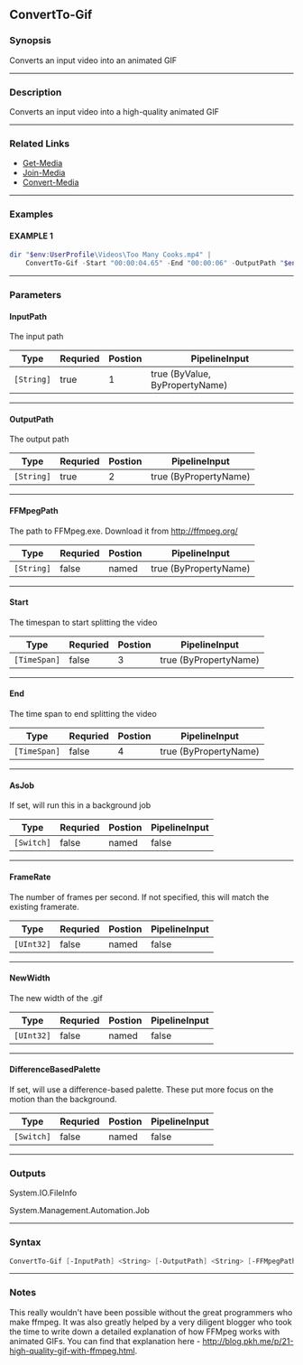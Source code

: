 
ConvertTo-Gif
-------------
### Synopsis
Converts an input video into an animated GIF

---
### Description

Converts an input video into a high-quality animated GIF

---
### Related Links
* [Get-Media](Get-Media.md)
* [Join-Media](Join-Media.md)
* [Convert-Media](Convert-Media.md)
---
### Examples
#### EXAMPLE 1
```PowerShell
dir "$env:UserProfile\Videos\Too Many Cooks.mp4" |
    ConvertTo-Gif -Start "00:00:04.65" -End "00:00:06" -OutputPath "$env:UserProfile\Videos\Too Many Cooks.gif"
```

---
### Parameters
#### **InputPath**

The input path



|Type          |Requried|Postion|PipelineInput                 |
|--------------|--------|-------|------------------------------|
|```[String]```|true    |1      |true (ByValue, ByPropertyName)|
---
#### **OutputPath**

The output path



|Type          |Requried|Postion|PipelineInput        |
|--------------|--------|-------|---------------------|
|```[String]```|true    |2      |true (ByPropertyName)|
---
#### **FFMpegPath**

The path to FFMpeg.exe.  Download it from http://ffmpeg.org/



|Type          |Requried|Postion|PipelineInput        |
|--------------|--------|-------|---------------------|
|```[String]```|false   |named  |true (ByPropertyName)|
---
#### **Start**

The timespan to start splitting the video



|Type            |Requried|Postion|PipelineInput        |
|----------------|--------|-------|---------------------|
|```[TimeSpan]```|false   |3      |true (ByPropertyName)|
---
#### **End**

The time span to end splitting the video



|Type            |Requried|Postion|PipelineInput        |
|----------------|--------|-------|---------------------|
|```[TimeSpan]```|false   |4      |true (ByPropertyName)|
---
#### **AsJob**

If set, will run this in a background job



|Type          |Requried|Postion|PipelineInput|
|--------------|--------|-------|-------------|
|```[Switch]```|false   |named  |false        |
---
#### **FrameRate**

The number of frames per second.  If not specified, this will match the existing framerate.



|Type          |Requried|Postion|PipelineInput|
|--------------|--------|-------|-------------|
|```[UInt32]```|false   |named  |false        |
---
#### **NewWidth**

The new width of the .gif



|Type          |Requried|Postion|PipelineInput|
|--------------|--------|-------|-------------|
|```[UInt32]```|false   |named  |false        |
---
#### **DifferenceBasedPalette**

If set, will use a difference-based palette.  These put more focus on the motion than the background.



|Type          |Requried|Postion|PipelineInput|
|--------------|--------|-------|-------------|
|```[Switch]```|false   |named  |false        |
---
### Outputs
System.IO.FileInfo


System.Management.Automation.Job


---
### Syntax
```PowerShell
ConvertTo-Gif [-InputPath] <String> [-OutputPath] <String> [-FFMpegPath <String>] [[-Start] <TimeSpan>] [[-End] <TimeSpan>] [-AsJob] [-FrameRate <UInt32>] [-NewWidth <UInt32>] [-DifferenceBasedPalette] [<CommonParameters>]
```
---
### Notes
This really wouldn't have been possible without the great programmers who make ffmpeg.
It was also greatly helped by a very diligent blogger who took the time to write down a detailed explanation of how FFMpeg works with animated GIFs.
You can find that explanation here - http://blog.pkh.me/p/21-high-quality-gif-with-ffmpeg.html.



